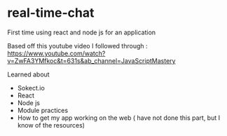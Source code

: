 # real-time-chat
First time using react and node js for an application 


Based off this youtube video I followed through : https://www.youtube.com/watch?v=ZwFA3YMfkoc&t=631s&ab_channel=JavaScriptMastery

Learned about 
- Sokect.io
- React
- Node js
- Module practices 
- How to get my app working on the web ( have not done this part, but I know of the resources)
